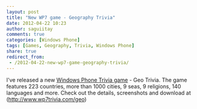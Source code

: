 ```yaml
---
layout: post
title: "New WP7 game - Geography Trivia"
date: 2012-04-22 10:23
author: saguiitay
comments: true
categories: [Windows Phone]
tags: [Games, Geography, Trivia, Windows Phone]
share: true
redirect_from:
 - /2012-04-22-new-wp7-game-geography-trivia/
---
```

I've released a new [Windows Phone Trivia game](http://www.wp7trivia.com) - Geo Trivia. The game features 223 countries, more than 1000 cities, 9 seas, 9 religions, 140 languages and more.
Check out the details, screenshots and download at (http://www.wp7trivia.com/geo)

